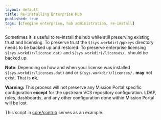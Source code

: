 ```yaml
---
layout: default
title: Re-installing Enterprise Hub
published: true
tags: [cfengine enterprise, hub administration, re-install]
---
```


Sometimes it is useful to re-install the hub while still preserving existing
trust and licensing. To preserve trust the `$(sys.workdir)/ppkeys` directory
needs to be backed up and restored. To preserve enterprise licensing
`$(sys.workdir/license.dat)` and `$(sys.workdir)/licenses/.` should be backed
up.

**Note:** Depending on how and when your license was installed
`$(sys.workdir/licenses.dat)` and or `$(sys.workdir)/licenses/.` **may** not
exist. That is **ok**.

**Warning:** This process will not preserve any Mission Portal specific
configuration **except** for the upstream VCS repository configuration. LDAP,
roles, dashboards, and any other configuration done within Mission Portal will
be lost.

This script in
[core/contrib](https://github.com/cfengine/core/blob/master/contrib/enterprise/el-hub-reinstall.sh)
serves as an example.
